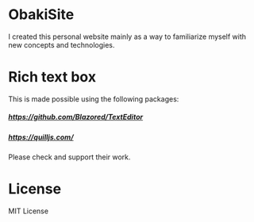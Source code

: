 # ObakiSite
I created this personal website mainly as a way to familiarize myself with new concepts and technologies. 

# Rich text box 
This is made possible using the following packages:
 ##### https://github.com/Blazored/TextEditor
 ##### https://quilljs.com/
Please check and support their work.
 
# License
MIT License
